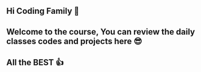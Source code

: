 ## Hi Coding Family 🤟

## Welcome to the course, You can review the daily classes codes and projects here 😎

## All the BEST 👍
